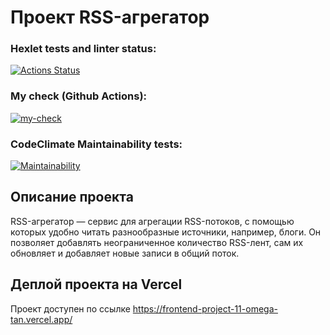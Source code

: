 # Проект RSS-агрегатор

### Hexlet tests and linter status:
[![Actions Status](https://github.com/AlexanderRyzhov/frontend-project-11/workflows/hexlet-check/badge.svg)](https://github.com/AlexanderRyzhov/frontend-project-11/actions)

### My check (Github Actions):
[![my-check](https://github.com/AlexanderRyzhov/frontend-project-11/actions/workflows/my-check.yml/badge.svg)](https://github.com/AlexanderRyzhov/frontend-project-11/actions/workflows/my-check.yml)

### CodeClimate Maintainability tests:
[![Maintainability](https://api.codeclimate.com/v1/badges/bd57915773c192c8baff/maintainability)](https://codeclimate.com/github/AlexanderRyzhov/frontend-project-11/maintainability)

## Описание проекта
RSS-агрегатор — сервис для агрегации RSS-потоков, с помощью которых удобно читать разнообразные источники, например, блоги. Он позволяет добавлять неограниченное количество RSS-лент, сам их обновляет и добавляет новые записи в общий поток.

## Деплой проекта на Vercel
Проект доступен по ссылке https://frontend-project-11-omega-tan.vercel.app/